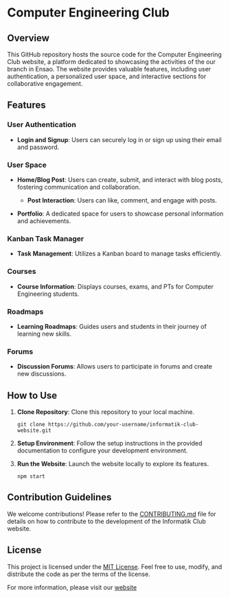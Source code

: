 # Computer Engineering Club

## Overview
This GitHub repository hosts the source code for the Computer Engineering Club website, a platform dedicated to showcasing the activities of the our branch in Ensao. The website provides valuable features, including user authentication, a personalized user space, and interactive sections for collaborative engagement.

## Features

### User Authentication
- **Login and Signup**: Users can securely log in or sign up using their email and password.

### User Space
- **Home/Blog Post**: Users can create, submit, and interact with blog posts, fostering communication and collaboration.
  - **Post Interaction**: Users can like, comment, and engage with posts.

- **Portfolio**: A dedicated space for users to showcase personal information and achievements.

### Kanban Task Manager
- **Task Management**: Utilizes a Kanban board to manage tasks efficiently.

### Courses
- **Course Information**: Displays courses, exams, and PTs for Computer Engineering students.

### Roadmaps
- **Learning Roadmaps**: Guides users and students in their journey of learning new skills.

### Forums
- **Discussion Forums**: Allows users to participate in forums and create new discussions.

## How to Use
1. **Clone Repository**: Clone this repository to your local machine.
   ```
   git clone https://github.com/your-username/informatik-club-website.git
   ```

2. **Setup Environment**: Follow the setup instructions in the provided documentation to configure your development environment.

3. **Run the Website**: Launch the website locally to explore its features.
   ```
   npm start
   ```

## Contribution Guidelines
We welcome contributions! Please refer to the [CONTRIBUTING.md](CONTRIBUTING.md) file for details on how to contribute to the development of the Informatik Club website.

## License
This project is licensed under the [MIT License](LICENSE). Feel free to use, modify, and distribute the code as per the terms of the license.

For more information, please visit our [website](https://informatik-club.example.com)
